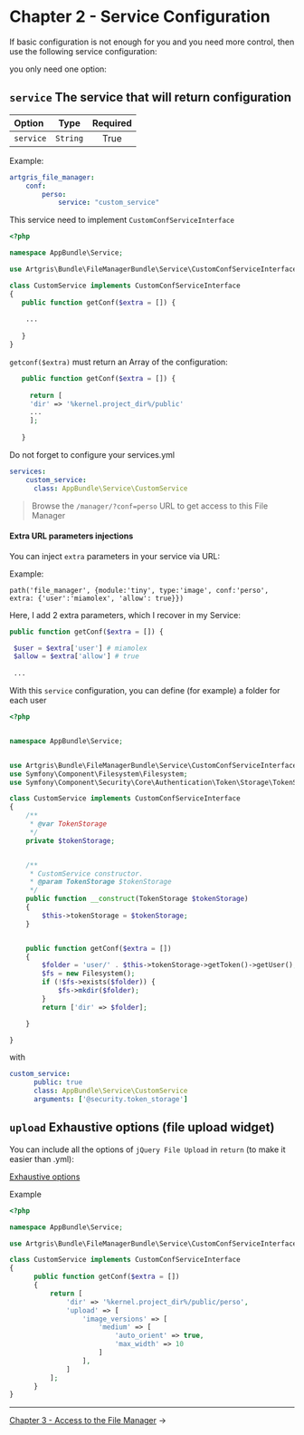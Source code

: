 Chapter 2 - Service Configuration
=================================

If basic configuration is not enough for you and you need more control, then use the following service configuration:

you only need one option:


## `service` The service that will return configuration
| Option | Type     | Required |
| :---  |:--------:|:--------:|
| `service`  | `String` |  True   |


Example:
```yml  
artgris_file_manager:
    conf:
        perso:
            service: "custom_service"            
```


This service need to implement `CustomConfServiceInterface`

```php 
<?php

namespace AppBundle\Service;

use Artgris\Bundle\FileManagerBundle\Service\CustomConfServiceInterface;

class CustomService implements CustomConfServiceInterface
{
   public function getConf($extra = []) {
   
    ... 
   
   }
}
```

`getconf($extra)` must return an Array of the configuration:

```php 
   public function getConf($extra = []) {
   
     return [
     'dir' => '%kernel.project_dir%/public'
     ... 
     ];
   
   }
```   

Do not forget to configure your services.yml

```yml 
services:
    custom_service:
      class: AppBundle\Service\CustomService
```    
   
>Browse the `/manager/?conf=perso` URL to get access to this File Manager

#### Extra URL parameters injections

You can inject `extra` parameters in your service via URL:

Example:

    path('file_manager', {module:'tiny', type:'image', conf:'perso', extra: {'user':'miamolex', 'allow': true}})


Here, I add 2 extra parameters, which I recover in my Service:

```php
public function getConf($extra = []) {     

 $user = $extra['user'] # miamolex
 $allow = $extra['allow'] # true
 
 ...
```    
With this `service` configuration, you can define (for example) a folder for each user

```php 
<?php


namespace AppBundle\Service;


use Artgris\Bundle\FileManagerBundle\Service\CustomConfServiceInterface;
use Symfony\Component\Filesystem\Filesystem;
use Symfony\Component\Security\Core\Authentication\Token\Storage\TokenStorage;

class CustomService implements CustomConfServiceInterface
{
    /**
     * @var TokenStorage
     */
    private $tokenStorage;


    /**
     * CustomService constructor.
     * @param TokenStorage $tokenStorage
     */
    public function __construct(TokenStorage $tokenStorage)
    {
        $this->tokenStorage = $tokenStorage;
    }


    public function getConf($extra = [])
    {
        $folder = 'user/' . $this->tokenStorage->getToken()->getUser();
        $fs = new Filesystem();
        if (!$fs->exists($folder)) {
            $fs->mkdir($folder);
        }
        return ['dir' => $folder];

    }

}
```

with 

```yml 
custom_service:
      public: true
      class: AppBundle\Service\CustomService
      arguments: ['@security.token_storage']
```
  
 
## `upload` Exhaustive options (file upload widget)

You can include all the options of `jQuery File Upload` in `return` (to make it easier than .yml):

[Exhaustive options](https://github.com/blueimp/jQuery-File-Upload/blob/master/server/php/UploadHandler.php)

Example 

```php 
<?php

namespace AppBundle\Service;

use Artgris\Bundle\FileManagerBundle\Service\CustomConfServiceInterface;

class CustomService implements CustomConfServiceInterface
{
      public function getConf($extra = [])
      {
          return [
              'dir' => '%kernel.project_dir%/public/perso',
              'upload' => [
                  'image_versions' => [
                      'medium' => [
                          'auto_orient' => true,
                          'max_width' => 10
                      ]
                  ],
              ]
          ];
      }
}
```

-------------------------------------------------------------------------------

[Chapter 3 - Access to the File Manager](3-access-file-manager.md) &rarr;
